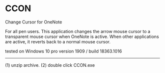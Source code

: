 # CCON
Change Cursor for OneNote

For all pen users.
This application changes the arrow mouse cursor to a transparent mouse cursor when OneNote is active.
When other applications are active, it reverts back to a normal mouse cursor.

tested on Windows 10 pro version 1909 / build 18363.1016

---
(1) unzip archive.
(2) double click CCON.exe
